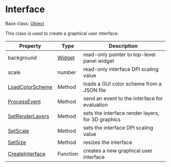 # Interface

Base class: [Object](Object.md)

This class is used to create a graphical user interface.

| Property | Type | Description |
| --- | --- | --- |
| background | [Widget](Widget.md) | read-only pointer to top-level panel widget |
| scale | number | read-only interface DPI scaling value |
| [LoadColorScheme](Interface_LoadColorScheme.md) | Method | loads a GUI color scheme from a JSON file |
| [ProcessEvent](Interface_ProcessEvent.md) | Method | send an event to the interface for evaluation |
| [SetRenderLayers](Interface_SetRenderLayers.md) | Method | sets the interface render layers, for 3D graphics |
| [SetScale](Interface_SetScale.md) | Method | sets the interface DPI scaling value |
| [SetSize](Interface_SetSize.md) | Method | resizes the interface |
| [CreateInterface](CreateInterface.md) | Function | creates a new graphical user interface |
